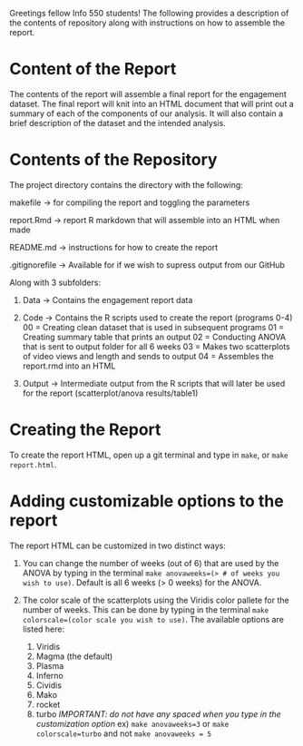 Greetings fellow Info 550 students! The following provides a description of the contents of repository along with instructions on how to assemble the report.

# Content of the Report

The contents of the report will assemble a final report for the engagement dataset. The final report will knit into an HTML document that will print out a summary of each of the components of our analysis. It will also contain a brief description of the dataset and the intended analysis.

# Contents of the Repository

The project directory contains the directory with the following:
  
  makefile -> for compiling the report and toggling the parameters
  
  report.Rmd -> report R markdown that will assemble into an HTML when made
  
  README.md -> instructions for how to create the report
  
  .gitignorefile -> Available for if we wish to supress output from our GitHub
  
  Along with 3 subfolders:

  1) Data -> Contains the engagement report data
    
  
  2) Code -> Contains the R scripts used to create the report (programs 0-4)
     00 = Creating clean dataset that is used in subsequent programs
     01 = Creating summary table that prints an output 
     02 = Conducting ANOVA that is sent to output folder for all 6 weeks
     03 = Makes two scatterplots of video views and length and sends to output
     04 = Assembles the report.rmd into an HTML
  
  3) Output -> Intermediate output from the R scripts that will later be used for the report             (scatterplot/anova results/table1)
    
# Creating the Report
To create the report HTML, open up a git terminal and type in `make`, or `make report.html`.

# Adding customizable options to the report
The report HTML can be customized in two distinct ways:
  1) You can change the number of weeks (out of 6) that are used by the ANOVA by 
     typing in the terminal `make anovaweeks=(> # of weeks you wish to use)`. Default
     is all 6 weeks (> 0 weeks) for the ANOVA.
  
  2) The color scale of the scatterplots using the Viridis color pallete for the number of weeks. 
     This can be done by typing in the terminal `make colorscale=(color scale you wish to use)`.
     The available options are listed here:
     1) Viridis
     2) Magma (the default)
     3) Plasma
     4) Inferno
     5) Cividis
     6) Mako
     7) rocket
     8) turbo
*IMPORTANT: do not have any spaced when you type in the customization option*
ex) `make anovaweeks=3` or `make colorscale=turbo` and not `make anovaweeks = 5`